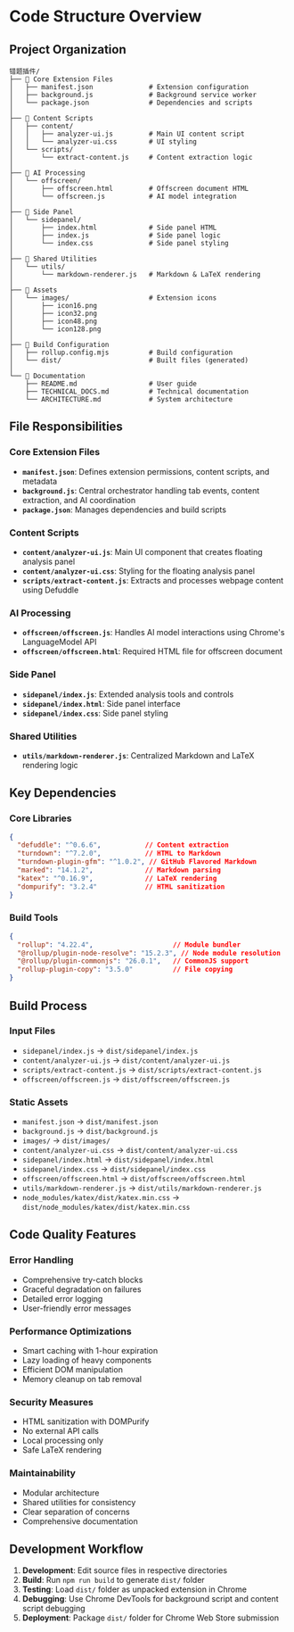 # Code Structure Overview

## Project Organization

```
错题插件/
├── 📁 Core Extension Files
│   ├── manifest.json              # Extension configuration
│   ├── background.js              # Background service worker
│   └── package.json               # Dependencies and scripts
│
├── 📁 Content Scripts
│   ├── content/
│   │   ├── analyzer-ui.js         # Main UI content script
│   │   └── analyzer-ui.css        # UI styling
│   └── scripts/
│       └── extract-content.js     # Content extraction logic
│
├── 📁 AI Processing
│   └── offscreen/
│       ├── offscreen.html         # Offscreen document HTML
│       └── offscreen.js           # AI model integration
│
├── 📁 Side Panel
│   └── sidepanel/
│       ├── index.html             # Side panel HTML
│       ├── index.js               # Side panel logic
│       └── index.css              # Side panel styling
│
├── 📁 Shared Utilities
│   └── utils/
│       └── markdown-renderer.js   # Markdown & LaTeX rendering
│
├── 📁 Assets
│   └── images/                    # Extension icons
│       ├── icon16.png
│       ├── icon32.png
│       ├── icon48.png
│       └── icon128.png
│
├── 📁 Build Configuration
│   ├── rollup.config.mjs          # Build configuration
│   └── dist/                      # Built files (generated)
│
└── 📁 Documentation
    ├── README.md                  # User guide
    ├── TECHNICAL_DOCS.md          # Technical documentation
    └── ARCHITECTURE.md            # System architecture
```

## File Responsibilities

### Core Extension Files
- **`manifest.json`**: Defines extension permissions, content scripts, and metadata
- **`background.js`**: Central orchestrator handling tab events, content extraction, and AI coordination
- **`package.json`**: Manages dependencies and build scripts

### Content Scripts
- **`content/analyzer-ui.js`**: Main UI component that creates floating analysis panel
- **`content/analyzer-ui.css`**: Styling for the floating analysis panel
- **`scripts/extract-content.js`**: Extracts and processes webpage content using Defuddle

### AI Processing
- **`offscreen/offscreen.js`**: Handles AI model interactions using Chrome's LanguageModel API
- **`offscreen/offscreen.html`**: Required HTML file for offscreen document

### Side Panel
- **`sidepanel/index.js`**: Extended analysis tools and controls
- **`sidepanel/index.html`**: Side panel interface
- **`sidepanel/index.css`**: Side panel styling

### Shared Utilities
- **`utils/markdown-renderer.js`**: Centralized Markdown and LaTeX rendering logic

## Key Dependencies

### Core Libraries
```json
{
  "defuddle": "^0.6.6",           // Content extraction
  "turndown": "^7.2.0",           // HTML to Markdown
  "turndown-plugin-gfm": "^1.0.2", // GitHub Flavored Markdown
  "marked": "14.1.2",             // Markdown parsing
  "katex": "^0.16.9",             // LaTeX rendering
  "dompurify": "3.2.4"            // HTML sanitization
}
```

### Build Tools
```json
{
  "rollup": "4.22.4",                    // Module bundler
  "@rollup/plugin-node-resolve": "15.2.3", // Node module resolution
  "@rollup/plugin-commonjs": "26.0.1",   // CommonJS support
  "rollup-plugin-copy": "3.5.0"          // File copying
}
```

## Build Process

### Input Files
- `sidepanel/index.js` → `dist/sidepanel/index.js`
- `content/analyzer-ui.js` → `dist/content/analyzer-ui.js`
- `scripts/extract-content.js` → `dist/scripts/extract-content.js`
- `offscreen/offscreen.js` → `dist/offscreen/offscreen.js`

### Static Assets
- `manifest.json` → `dist/manifest.json`
- `background.js` → `dist/background.js`
- `images/` → `dist/images/`
- `content/analyzer-ui.css` → `dist/content/analyzer-ui.css`
- `sidepanel/index.html` → `dist/sidepanel/index.html`
- `sidepanel/index.css` → `dist/sidepanel/index.css`
- `offscreen/offscreen.html` → `dist/offscreen/offscreen.html`
- `utils/markdown-renderer.js` → `dist/utils/markdown-renderer.js`
- `node_modules/katex/dist/katex.min.css` → `dist/node_modules/katex/dist/katex.min.css`

## Code Quality Features

### Error Handling
- Comprehensive try-catch blocks
- Graceful degradation on failures
- Detailed error logging
- User-friendly error messages

### Performance Optimizations
- Smart caching with 1-hour expiration
- Lazy loading of heavy components
- Efficient DOM manipulation
- Memory cleanup on tab removal

### Security Measures
- HTML sanitization with DOMPurify
- No external API calls
- Local processing only
- Safe LaTeX rendering

### Maintainability
- Modular architecture
- Shared utilities for consistency
- Clear separation of concerns
- Comprehensive documentation

## Development Workflow

1. **Development**: Edit source files in respective directories
2. **Build**: Run `npm run build` to generate `dist/` folder
3. **Testing**: Load `dist/` folder as unpacked extension in Chrome
4. **Debugging**: Use Chrome DevTools for background script and content script debugging
5. **Deployment**: Package `dist/` folder for Chrome Web Store submission
